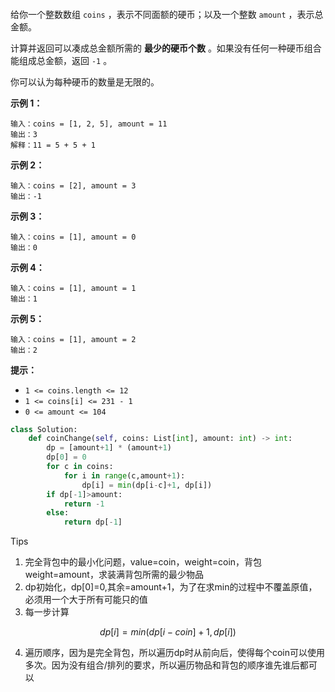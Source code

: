 #### 

给你一个整数数组 `coins` ，表示不同面额的硬币；以及一个整数 `amount` ，表示总金额。

计算并返回可以凑成总金额所需的 **最少的硬币个数** 。如果没有任何一种硬币组合能组成总金额，返回 `-1` 。

你可以认为每种硬币的数量是无限的。

 

**示例 1：**

```
输入：coins = [1, 2, 5], amount = 11
输出：3 
解释：11 = 5 + 5 + 1
```

**示例 2：**

```
输入：coins = [2], amount = 3
输出：-1
```

**示例 3：**

```
输入：coins = [1], amount = 0
输出：0
```

**示例 4：**

```
输入：coins = [1], amount = 1
输出：1
```

**示例 5：**

```
输入：coins = [1], amount = 2
输出：2
```

 

**提示：**

- `1 <= coins.length <= 12`
- `1 <= coins[i] <= 231 - 1`
- `0 <= amount <= 104`

```python
class Solution:
    def coinChange(self, coins: List[int], amount: int) -> int:
        dp = [amount+1] * (amount+1)
        dp[0] = 0
        for c in coins:
            for i in range(c,amount+1): 
                dp[i] = min(dp[i-c]+1, dp[i])
        if dp[-1]>amount:
            return -1 
        else:
            return dp[-1]
```



Tips

1. 完全背包中的最小化问题，value=coin，weight=coin，背包weight=amount，求装满背包所需的最少物品
2. dp初始化，dp[0]=0,其余=amount+1，为了在求min的过程中不覆盖原值，必须用一个大于所有可能只的值
3. 每一步计算

$$
dp[i] = min(dp[i-coin]+1, dp[i])
$$

4. 遍历顺序，因为是完全背包，所以遍历dp时从前向后，使得每个coin可以使用多次。因为没有组合/排列的要求，所以遍历物品和背包的顺序谁先谁后都可以